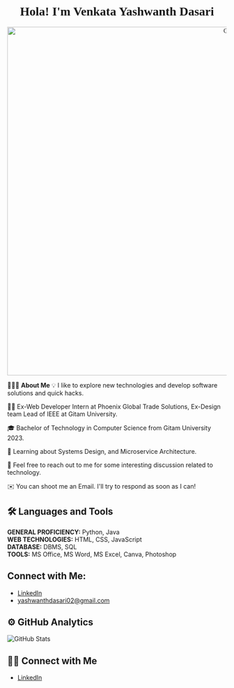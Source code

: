 <div style="text-align:center; font-family:Papyrus;">
    <h1>👋 Hola! I'm Venkata Yashwanth Dasari 👋</h1>
    <img src="Images/.gif" alt="GIF" height="800" width="1000"/>
</div>

👨🏻‍💻 **About Me**
💡 I like to explore new technologies and develop software solutions and quick hacks.

👨‍💻 Ex-Web Developer Intern at Phoenix Global Trade Solutions, Ex-Design team Lead of IEEE at Gitam University.

🎓 Bachelor of Technology in Computer Science from Gitam University 2023.

🌱 Learning about Systems Design, and Microservice Architecture.

💬 Feel free to reach out to me for some interesting discussion related to technology.

✉️ You can shoot me an Email. I'll try to respond as soon as I can!

## 🛠 Languages and Tools
**GENERAL PROFICIENCY:** Python, Java  
**WEB TECHNOLOGIES:** HTML, CSS, JavaScript  
**DATABASE:** DBMS, SQL  
**TOOLS:** MS Office, MS Word, MS Excel, Canva, Photoshop  

## Connect with Me:
- [LinkedIn](https://www.linkedin.com/in/venkata-yashwanth-dasari)
- [yashwanthdasari02@gmail.com](mailto:yashwanthdasari02@gmail.com)

## ⚙️ GitHub Analytics
![GitHub Stats](https://github-readme-stats.vercel.app/api?username=yashwanth02&show_icons=true&theme=radical)

## 🤝🏻 Connect with Me
- [LinkedIn](https://www.linkedin.com/in/venkata-yashwanth-dasari)
